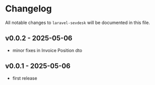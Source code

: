# Changelog

All notable changes to `laravel-sevdesk` will be documented in this file.

## v0.0.2 - 2025-05-06

- minor fixes in Invoice Position dto

## v0.0.1 - 2025-05-06

- first release
